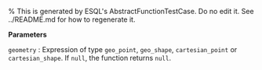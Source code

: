 % This is generated by ESQL's AbstractFunctionTestCase. Do no edit it. See ../README.md for how to regenerate it.

**Parameters**

`geometry`
:   Expression of type `geo_point`, `geo_shape`, `cartesian_point` or `cartesian_shape`. If `null`, the function returns `null`.

